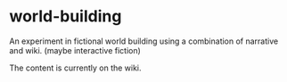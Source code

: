world-building
==============

An experiment in fictional world building using a combination of narrative and wiki. (maybe interactive fiction)

The content is currently on the wiki.
